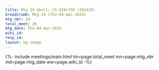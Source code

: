 ```yaml
---
title: Mtg 24 &bull; CS-428+730 (202410)
breadcrumb: Mtg 24 (Thu-04-Apr-2024)
mtg_nbr: 24
total_meet: 26
mtg_date: Thu-04-Apr-2024
wiki_id: 
resp_id: 
layout: bg-image
---
```


{%- include meetings/main.html
    tm=page.total_meet
    mn=page.mtg_nbr
    md=page.mtg_date
    ww=page.wiki_id
-%}
